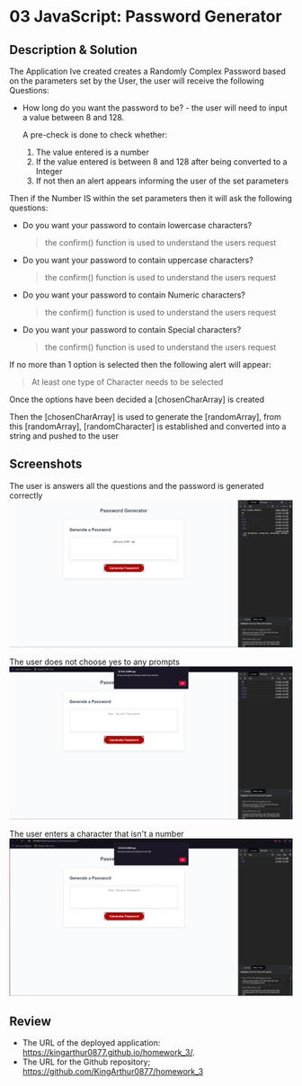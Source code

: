 # 03 JavaScript: Password Generator

## Description & Solution

The Application Ive created creates a Randomly Complex Password based on the parameters set by the User, the user will receive the following Questions:

- How long do you want the password to be? - the user will need to input a value between 8 and 128.
  
  A pre-check is done to check whether:

  1. The value entered is a number
  2. If the value entered is between 8 and 128 after being converted to a Integer
  3. If not then an alert appears informing the user of the set parameters

Then if the Number IS within the set parameters then it will ask the following questions:

- Do you want your password to contain lowercase characters?
  > the confirm() function is used to understand the users request
- Do you want your password to contain uppercase characters?
  > the confirm() function is used to understand the users request
- Do you want your password to contain Numeric characters?
  > the confirm() function is used to understand the users request
- Do you want your password to contain Special characters?
  > the confirm() function is used to understand the users request

If no more than 1 option is selected then the following alert will appear:
 > At least one type of Character needs to be selected

Once the options have been decided a [chosenCharArray] is created

Then the [chosenCharArray] is used to generate the [randomArray], from this [randomArray], [randomCharacter] is established and converted into a string and pushed to the user

## Screenshots

The user is answers all the questions and the password is generated correctly
![image 1](./assets/completed%20password.png)

The user does not choose yes to any prompts
![image 2](./assets/no%20choices%20chosen.png)

The user enters a character that isn't a number
![image 3](./assets/number%20not%20input.png)

## Review

- The URL of the deployed application: https://kingarthur0877.github.io/homework_3/.
- The URL for the Github repository; https://github.com/KingArthur0877/homework_3
